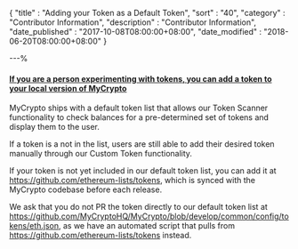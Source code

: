{
"title"       : "Adding your Token as a Default Token",
"sort"        : "40",
"category"    : "Contributor Information",
"description" : "Contributor Information",
"date_published" : "2017-10-08T08:00:00+08:00",
"date_modified"  : "2018-06-20T08:00:00+08:00"
}

---%



#### [If you are a person experimenting with tokens, you can add a token to your local version of MyCrypto](https://support.mycrypto.com/tokens/adding-new-token-and-sending-custom-tokens.html)

MyCrypto ships with a default token list that allows our Token Scanner functionality to check balances for a pre-determined set of tokens and display them to the user.

If a token is a not in the list, users are still able to add their desired token manually through our Custom Token functionality.

If your token is not yet included in our default token list, you can add it at https://github.com/ethereum-lists/tokens, which is synced with the MyCrypto codebase before each release.

We ask that you do not PR the token directly to our default token list at https://github.com/MyCryptoHQ/MyCrypto/blob/develop/common/config/tokens/eth.json, as we have an automated script that pulls from https://github.com/ethereum-lists/tokens instead.